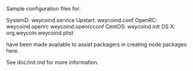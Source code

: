 Sample configuration files for:

SystemD: weycoind.service
Upstart: weycoind.conf
OpenRC:  weycoind.openrc
         weycoind.openrcconf
CentOS:  weycoind.init
OS X:    org.weycoin.weycoind.plist

have been made available to assist packagers in creating node packages here.

See doc/init.md for more information.
